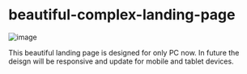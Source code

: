 # beautiful-complex-landing-page
![image](https://github.com/ar-rakib/beautiful-complex-landing-page/assets/119097883/fe5b5a83-1de3-42de-9679-e2f86b85f537)

This beautiful landing page is designed for only PC now. In future the deisgn will be responsive and update for mobile and tablet devices.
